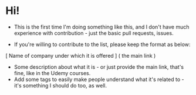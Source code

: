 # Hi!

- This is the first time I'm doing something like this, and I don't have much experience with contribution - just the basic pull requests, issues.

- If you're willing to contribute to the list, please keep the format as below:

[ Name of company under which it is offered ] ( the main link )
- Some description about what it is - or just provide the main link, that's fine, like in the Udemy courses.
- Add some tags to easily make people understand what it's related to - it's something I should do too, as well.